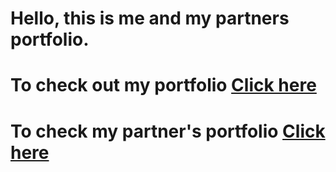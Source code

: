 # Hello, this is me and my partners portfolio. 
# To check out my portfolio [Click here](Cerified.md) 
# To check my partner's portfolio [Click here](Saaditle.md)
